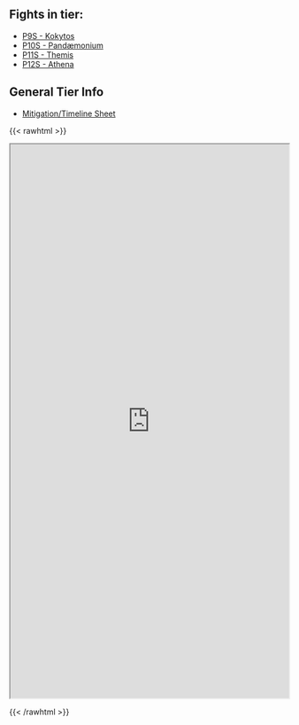## Fights in tier:

- [P9S - Kokytos](notes/P9S%20-%20Kokytos.md)
- [P10S - Pandæmonium](notes/P10S%20-%20Pandæmonium.md)
- [P11S - Themis](notes/P11S%20-%20Themis.md)
- [P12S - Athena](notes/P12S%20-%20Athena.md)

## General Tier Info

- [Mitigation/Timeline Sheet](https://docs.google.com/spreadsheets/d/1AFNjFh6vTwBYnM-CQwYAjDXV9mxYx4uPfpu_LJElAe0/edit?usp=sharing)

{{< rawhtml >}}

<iframe src="https://docs.google.com/spreadsheets/d/e/2PACX-1vRxe1jc9BBzAIfhEcs71jtgleBXh0QXF5W2XWqMwu4PCG2pcWI-BWVIcv1f98UpwYSijy2m8dpmEaL8/pubhtml?widget=true&amp;headers=false" width="100%" height="1000px" -webkit-transform="scale(0.75)"></iframe>

{{< /rawhtml >}}
